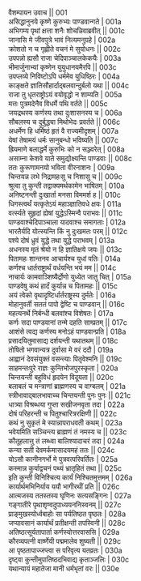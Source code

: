 वैशम्पायन उवाच ||	001    
असिद्धानुनये कृष्णे कुरुभ्यः पाण्डवान्गते |	001a  
अभिगम्य पृथां क्षत्ता शनैः शोचन्निवाब्रवीत् ||	001c  
जानासि मे जीवपुत्रे भावं नित्यमनुग्रहे |	002a  
क्रोशतो न च गृह्णीते वचनं मे सुयोधनः ||	002c  
उपपन्नो ह्यसौ राजा चेदिपाञ्चालकेकयैः |	003a  
भीमार्जुनाभ्यां कृष्णेन युयुधानयमैरपि ||	003c  
उपप्लव्ये निविष्टोऽपि धर्ममेव युधिष्ठिरः |	004a  
काङ्क्षते ज्ञातिसौहार्दाद्बलवान्दुर्बलो यथा ||	004c  
राजा तु धृतराष्ट्रोऽयं वयोवृद्धो न शाम्यति |	005a  
मत्तः पुत्रमदेनैव विधर्मे पथि वर्तते ||	005c  
जयद्रथस्य कर्णस्य तथा दुःशासनस्य च |	006a  
सौबलस्य च दुर्बुद्ध्या मिथोभेदः प्रवर्तते ||	006c  
अधर्मेण हि धर्मिष्ठं हृतं वै राज्यमीदृशम् |	007a  
येषां तेषामयं धर्मः सानुबन्धो भविष्यति ||	007c  
ह्रियमाणे बलाद्धर्मे कुरुभिः को न सञ्ज्वरेत् |	008a  
असाम्ना केशवे याते समुद्योक्ष्यन्ति पाण्डवाः ||	008c  
ततः कुरूणामनयो भविता वीरनाशनः |	009a  
चिन्तयन्न लभे निद्रामहःसु च निशासु च ||	009c  
श्रुत्वा तु कुन्ती तद्वाक्यमर्थकामेन भाषितम् |	010a  
अनिष्टनन्ती दुःखार्ता मनसा विममर्श ह ||	010c  
धिगस्त्वर्थं यत्कृतेऽयं महाञ्ज्ञातिवधे क्षयः |	011a  
वर्त्स्यते सुहृदां ह्येषां युद्धेऽस्मिन्वै पराभवः ||	011c  
पाण्डवाश्चेदिपाञ्चाला यादवाश्च समागताः |	012a  
भारतैर्यदि योत्स्यन्ति किं नु दुःखमतः परम् ||	012c  
पश्ये दोषं ध्रुवं युद्धे तथा युद्धे पराभवम् |	013a  
अधनस्य मृतं श्रेयो न हि ज्ञातिक्षये जयः ||	013c  
पितामहः शान्तनव आचार्यश्च युधां पतिः |	014a  
कर्णश्च धार्तराष्ट्रार्थं वर्धयन्ति भयं मम ||	014c  
नाचार्यः कामवाञ्शिष्यैर्द्रोणो युध्येत जातु चित् |	015a  
पाण्डवेषु कथं हार्दं कुर्यान्न च पितामहः ||	015c  
अयं त्वेको वृथादृष्टिर्धार्तराष्ट्रस्य दुर्मतेः |	016a  
मोहानुवर्ती सततं पापो द्वेष्टि च पाण्डवान् ||	016c  
महत्यनर्थे निर्बन्धी बलवांश्च विशेषतः |	017a  
कर्णः सदा पाण्डवानां तन्मे दहति साम्प्रतम् ||	017c  
आशंसे त्वद्य कर्णस्य मनोऽहं पाण्डवान्प्रति |	018a  
प्रसादयितुमासाद्य दर्शयन्ती यथातथम् ||	018c  
तोषितो भगवान्यत्र दुर्वासा मे वरं ददौ |	019a  
आह्वानं देवसंयुक्तं वसन्त्याः पितृवेश्मनि ||	019c  
साहमन्तःपुरे राज्ञः कुन्तिभोजपुरस्कृता |	020a  
चिन्तयन्ती बहुविधं हृदयेन विदूयता ||	020c  
बलाबलं च मन्त्राणां ब्राह्मणस्य च वाग्बलम् |	021a  
स्त्रीभावाद्बालभावाच्च चिन्तयन्ती पुनः पुनः ||	021c  
धात्र्या विश्रब्धया गुप्ता सखीजनवृता तदा |	022a  
दोषं परिहरन्ती च पितुश्चारित्ररक्षिणी ||	022c  
कथं नु सुकृतं मे स्यान्नापराधवती कथम् |	023a  
भवेयमिति सञ्चिन्त्य ब्राह्मणं तं नमस्य च ||	023c  
कौतूहलात्तु तं लब्ध्वा बालिश्यादाचरं तदा |	024a  
कन्या सती देवमर्कमासादयमहं ततः ||	024c  
योऽसौ कानीनगर्भो मे पुत्रवत्परिवर्तितः |	025a  
कस्मान्न कुर्याद्वचनं पथ्यं भ्रातृहितं तथा ||	025c  
इति कुन्ती विनिश्चित्य कार्यं निश्चितमुत्तमम् |	026a  
कार्यार्थमभिनिर्याय ययौ भागीरथीं प्रति ||	026c  
आत्मजस्य ततस्तस्य घृणिनः सत्यसङ्गिनः |	027a  
गङ्गातीरे पृथाशृण्वदुपाध्ययननिस्वनम् ||	027c  
प्राङ्मुखस्योर्ध्वबाहोः सा पर्यतिष्ठत पृष्ठतः |	028a  
जप्यावसानं कार्यार्थं प्रतीक्षन्ती तपस्विनी ||	028c  
अतिष्ठत्सूर्यतापार्ता कर्णस्योत्तरवाससि |	029a  
कौरव्यपत्नी वार्ष्णेयी पद्ममालेव शुष्यती ||	029c  
आ पृष्ठतापाज्जप्त्वा स परिवृत्य यतव्रतः |	030a  
दृष्ट्वा कुन्तीमुपातिष्ठदभिवाद्य कृताञ्जलिः |	030c  
यथान्यायं महातेजा मानी धर्मभृतां वरः ||	030e   
